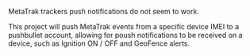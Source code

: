 MetaTrak trackers push notifications do not seem to work.

This project will push MetaTrak events from a specific device IMEI to a pushbullet account, allowing for poush notifications to be received on a device, such as Ignition ON / OFF and GeoFence alerts.
